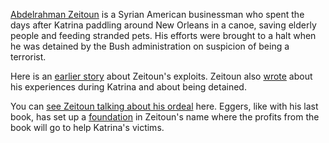 [Abdelrahman Zeitoun](http://en.wikipedia.org/wiki/Zeitoun_%28book%29) is a Syrian American businessman who spent the days after Katrina paddling around New Orleans in a canoe, saving elderly people and feeding stranded pets. His efforts were brought to a halt when he was detained by the Bush administration on suspicion of being a terrorist.

Here is an [earlier story](http://www.nola.com/living/t-p/index.ssf?/base/living-13/1247548888260380.xml&coll=1) about Zeitoun's exploits. Zeitoun also [wrote](http://blog.nola.com/bourbon/2005/11/rescue_efforts_lead_to_arrest.html) about his experiences during Katrina and about being detained.  

You can [see Zeitoun talking about his ordeal](http://www.youtube.com/watch?v=jOgLqUWnn5k) here. Eggers, like with his last book, has set up a [foundation](http://www.zeitounfoundation.org/index.html) in Zeitoun's name where the profits from the book will go to help Katrina's victims.